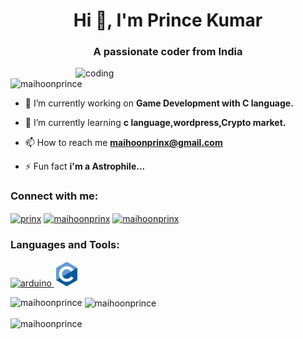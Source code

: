 <h1 align="center">Hi 👋, I'm Prince Kumar</h1>
<h3 align="center">A passionate coder from India</h3>
<img align="right" alt="coding" width="400" src="https://c.tenor.com/qJ5evVs-_uUAAAAC/coding.gif">

<p align="left"> <img src="https://komarev.com/ghpvc/?username=maihoonprince&label=Profile%20views&color=0e75b6&style=flat" alt="maihoonprince" /> </p>

- 🔭 I’m currently working on **Game Development with C language.**

- 🌱 I’m currently learning **c language,wordpress,Crypto market.**

- 📫 How to reach me **maihoonprinx@gmail.com**

- ⚡ Fun fact **i'm a Astrophile...**

<h3 align="left">Connect with me:</h3>
<p align="left">
<a href="https://linkedin.com/in/prinx" target="blank"><img align="center" src="https://raw.githubusercontent.com/rahuldkjain/github-profile-readme-generator/master/src/images/icons/Social/linked-in-alt.svg" alt="prinx" height="30" width="40" /></a>
<a href="https://instagram.com/maihoonprinx" target="blank"><img align="center" src="https://raw.githubusercontent.com/rahuldkjain/github-profile-readme-generator/master/src/images/icons/Social/instagram.svg" alt="maihoonprinx" height="30" width="40" /></a>
<a href="https://www.hackerrank.com/maihoonprinx" target="blank"><img align="center" src="https://raw.githubusercontent.com/rahuldkjain/github-profile-readme-generator/master/src/images/icons/Social/hackerrank.svg" alt="maihoonprinx" height="30" width="40" /></a>
</p>

<h3 align="left">Languages and Tools:</h3>
<p align="left"> <a href="https://www.arduino.cc/" target="_blank" rel="noreferrer"> <img src="https://cdn.worldvectorlogo.com/logos/arduino-1.svg" alt="arduino" width="40" height="40"/> </a> <a href="https://www.cprogramming.com/" target="_blank" rel="noreferrer"> <img src="https://raw.githubusercontent.com/devicons/devicon/master/icons/c/c-original.svg" alt="c" width="40" height="40"/> </a> </p>

<p><img align="left" src="https://github-readme-stats.vercel.app/api/top-langs?username=maihoonprince&show_icons=true&locale=en&layout=compact" alt="maihoonprince" /></p>

<p>&nbsp;<img align="center" src="https://github-readme-stats.vercel.app/api?username=maihoonprince&show_icons=true&locale=en" alt="maihoonprince" /></p>

<p><img align="center" src="https://github-readme-streak-stats.herokuapp.com/?user=maihoonprince&" alt="maihoonprince" /></p>
